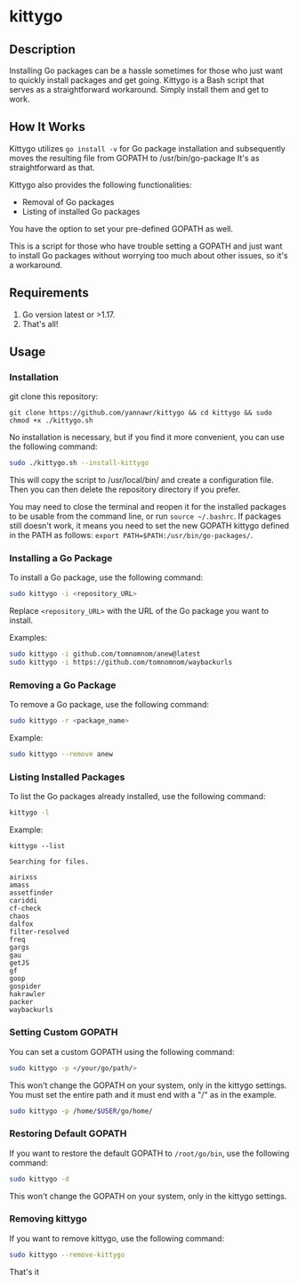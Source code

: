# kittygo


## Description

Installing Go packages can be a hassle sometimes for those who just want to quickly install packages and get going. Kittygo is a Bash script that serves as a straightforward workaround. Simply install them and get to work. 

## How It Works

Kittygo utilizes `go install -v` for Go package installation and subsequently moves the resulting file from GOPATH to /usr/bin/go-package It's as straightforward as that.

Kittygo also provides the following functionalities:

* Removal of Go packages
* Listing of installed Go packages

You have the option to set your pre-defined GOPATH as well.

This is a script for those who have trouble setting a GOPATH and just want to install Go packages without worrying too much about other issues, so it's a workaround.

## Requirements

1. Go version latest or >1.17.
2. That's all!

## Usage

### Installation

git clone this repository:
```
git clone https://github.com/yannawr/kittygo && cd kittygo && sudo chmod +x ./kittygo.sh
```

No installation is necessary, but if you find it more convenient, you can use the following command:

```bash
sudo ./kittygo.sh --install-kittygo
```

This will copy the script to /usr/local/bin/ and create a configuration file. Then you can then delete the repository directory if you prefer.

You may need to close the terminal and reopen it for the installed packages to be usable from the command line, or run `source ~/.bashrc`. If packages still doesn't work, it means you need to set the new GOPATH kittygo defined in the PATH as follows: `export PATH=$PATH:/usr/bin/go-packages/`.

### Installing a Go Package

To install a Go package, use the following command:

```bash
sudo kittygo -i <repository_URL>
```

Replace `<repository_URL>` with the URL of the Go package you want to install.

Examples:

```bash
sudo kittygo -i github.com/tomnomnom/anew@latest
sudo kittygo -i https://github.com/tomnomnom/waybackurls
```

### Removing a Go Package

To remove a Go package, use the following command:

```bash
sudo kittygo -r <package_name>
```

Example: 

```bash
sudo kittygo --remove anew
```

### Listing Installed Packages

To list the Go packages already installed, use the following command:

```bash
kittygo -l
```

Example:

```
kittygo --list

Searching for files.

airixss
amass
assetfinder
cariddi
cf-check
chaos
dalfox
filter-resolved
freq
gargs
gau
getJS
gf
goop
gospider
hakrawler
packer
waybackurls

```

### Setting Custom GOPATH

You can set a custom GOPATH using the following command:

```bash
sudo kittygo -p </your/go/path/>
```

This won't change the GOPATH on your system, only in the kittygo settings. You must set the entire path and it must end with a "/" as in the example.

```bash
sudo kittygo -p /home/$USER/go/home/
```

### Restoring Default GOPATH

If you want to restore the default GOPATH to `/root/go/bin`, use the following command:

```bash
sudo kittygo -d
```
This won't change the GOPATH on your system, only in the kittygo settings.

### Removing kittygo

If you want to remove kittygo, use the following command:

```bash
sudo kittygo --remove-kittygo
```
That's it